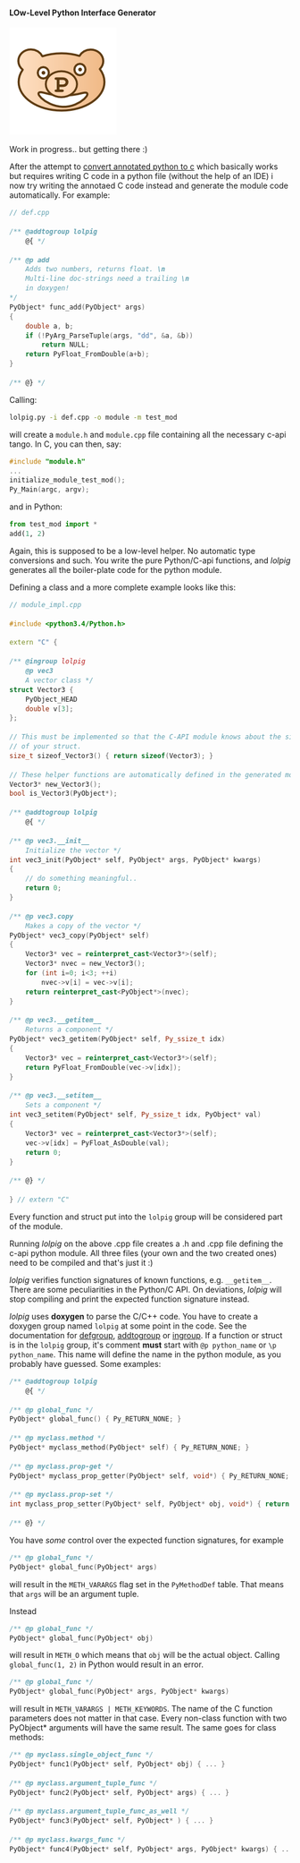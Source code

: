 #### LOw-Level Python Interface Generator

![lolpig_logo](lolpig_logo.png)

Work in progress.. but getting there :)

After the attempt to [convert annotated python to c](https://github.com/defgsus/cppy) 
which basically works but requires writing C code in a python file 
(without the help of an IDE) i now try writing the annotaed C code instead
and generate the module code automatically. For example:

```C++
// def.cpp

/** @addtogroup lolpig
    @{ */

/** @p add
    Adds two numbers, returns float. \n
    Multi-line doc-strings need a trailing \n
    in doxygen!
*/
PyObject* func_add(PyObject* args)
{
    double a, b;
    if (!PyArg_ParseTuple(args, "dd", &a, &b))
        return NULL;
    return PyFloat_FromDouble(a+b);
}

/** @} */
```

Calling:

```bash
lolpig.py -i def.cpp -o module -m test_mod 
```

will create a `module.h` and `module.cpp` file containing all the necessary 
c-api tango. In C, you can then, say:

```c++
#include "module.h"
...
initialize_module_test_mod();
Py_Main(argc, argv);
```

and in Python:

```python
from test_mod import *
add(1, 2)
```

Again, this is supposed to be a low-level helper. 
No automatic type conversions and such. You write the pure Python/C-api functions, 
and *lolpig* generates all the boiler-plate code for the python module. 

Defining a class and a more complete example looks like this:

```C++
// module_impl.cpp

#include <python3.4/Python.h>

extern "C" {

/** @ingroup lolpig
    @p vec3
    A vector class */
struct Vector3 {
    PyObject_HEAD
    double v[3];
};

// This must be implemented so that the C-API module knows about the size
// of your struct. 
size_t sizeof_Vector3() { return sizeof(Vector3); }

// These helper functions are automatically defined in the generated module
Vector3* new_Vector3();
bool is_Vector3(PyObject*);

/** @addtogroup lolpig 
    @{ */

/** @p vec3.__init__
    Initialize the vector */
int vec3_init(PyObject* self, PyObject* args, PyObject* kwargs)
{
    // do something meaningful..
	return 0;
}

/** @p vec3.copy
    Makes a copy of the vector */
PyObject* vec3_copy(PyObject* self)
{
    Vector3* vec = reinterpret_cast<Vector3*>(self);
    Vector3* nvec = new_Vector3();
    for (int i=0; i<3; ++i)
        nvec->v[i] = vec->v[i];
    return reinterpret_cast<PyObject*>(nvec);
}

/** @p vec3.__getitem__
    Returns a component */
PyObject* vec3_getitem(PyObject* self, Py_ssize_t idx)
{
    Vector3* vec = reinterpret_cast<Vector3*>(self);
    return PyFloat_FromDouble(vec->v[idx]);
}

/** @p vec3.__setitem__
    Sets a component */
int vec3_setitem(PyObject* self, Py_ssize_t idx, PyObject* val)
{
    Vector3* vec = reinterpret_cast<Vector3*>(self);
    vec->v[idx] = PyFloat_AsDouble(val);
    return 0;
}

/** @} */

} // extern "C"
```

Every function and struct put into the `lolpig` group will be 
considered part of the module. 

Running *lolpig* on the above .cpp file creates a .h and .cpp file defining
the c-api python module. All three files (your own and the two created ones)
need to be compiled and that's just it :)

*lolpig* verifies function signatures of known functions, e.g. `__getitem__`. 
There are some peculiarities in the Python/C API. On deviations, *lolpig* will 
stop compiling and print the expected function signature instead.

*lolpig* uses **doxygen** to parse the C/C++ code. You have to create
a doxygen group named `lolpig` at some point in the code. See the documentation for
[defgroup](http://www.stack.nl/~dimitri/doxygen/manual/commands.html#cmddefgroup),
[addtogroup](http://www.stack.nl/~dimitri/doxygen/manual/commands.html#cmdaddtogroup)
or 
[ingroup](http://www.stack.nl/~dimitri/doxygen/manual/commands.html#cmdingroup).
If a function or struct is in the `lolpig` group, it's comment **must** start with
`@p python_name` or `\p python_name`. This name will define the name in the python
module, as you probably have guessed. Some examples:

```c++
/** @addtogroup lolpig
    @{ */

/** @p global_func */
PyObject* global_func() { Py_RETURN_NONE; }

/** @p myclass.method */
PyObject* myclass_method(PyObject* self) { Py_RETURN_NONE; }

/** @p myclass.prop-get */
PyObject* myclass_prop_getter(PyObject* self, void*) { Py_RETURN_NONE; }

/** @p myclass.prop-set */
int myclass_prop_setter(PyObject* self, PyObject* obj, void*) { return 0; }

/** @} */    
```

You have *some* control over the expected function signatures, for example
```c++
/** @p global_func */
PyObject* global_func(PyObject* args)
```
will result in the `METH_VARARGS` flag set in the `PyMethodDef` table. 
That means that `args` will be an argument tuple.

Instead
```c++
/** @p global_func */
PyObject* global_func(PyObject* obj)
```
will result in `METH_O` which means that `obj` will be the actual object. 
Calling `global_func(1, 2)` in Python would result in an error.

```c++
/** @p global_func */
PyObject* global_func(PyObject* args, PyObject* kwargs)
```
will result in `METH_VARARGS | METH_KEYWORDS`. The name of the C function 
parameters does not matter in that case. Every non-class function with two PyObject*
arguments will have the same result. The same goes for class methods:
```c++
/** @p myclass.single_object_func */
PyObject* func1(PyObject* self, PyObject* obj) { ... }

/** @p myclass.argument_tuple_func */
PyObject* func2(PyObject* self, PyObject* args) { ... }

/** @p myclass.argument_tuple_func_as_well */
PyObject* func3(PyObject* self, PyObject* ) { ... }

/** @p myclass.kwargs_func */
PyObject* func4(PyObject* self, PyObject* args, PyObject* kwargs) { ... }
```

